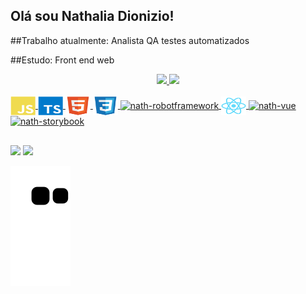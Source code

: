 ## Olá sou Nathalia Dionizio!

##Trabalho atualmente: Analista QA testes automatizados

##Estudo: Front end web

<div align="center">
  <a href="https://github.com/nathalia-dionizio">
  <img height="180em" src="https://github-readme-stats.vercel.app/api?username=nathalia-dionizio&show_icons=true&theme=dracula&include_all_commits=true&count_private=true"/>
  <img height="180em" src="https://github-readme-stats.vercel.app/api/top-langs/?username=nathalia-dionizio&layout=compact&langs_count=7&theme=dracula"/>
</div>
<div style="display: inline_block"><br>
  <img align="center" alt="nath-Js" height="30" width="40" src="https://raw.githubusercontent.com/devicons/devicon/master/icons/javascript/javascript-plain.svg">
  <img align="center" alt="nath-Ts" height="30" width="40" src="https://raw.githubusercontent.com/devicons/devicon/master/icons/typescript/typescript-plain.svg">
  <img align="center" alt="nath-HTML" height="30" width="40" src="https://raw.githubusercontent.com/devicons/devicon/master/icons/html5/html5-original.svg">
  <img align="center" alt="nath-CSS" height="30" width="40" src="https://raw.githubusercontent.com/devicons/devicon/master/icons/css3/css3-original.svg">
  <img align="center" alt="nath-robotframework" height="30" width="30" src="https://cdn.icon-icons.com/icons2/2148/PNG/512/robotframework_icon_132027.png">
  <img align="center" alt="nath-React" height="30" width="40" src="https://raw.githubusercontent.com/devicons/devicon/master/icons/react/react-original.svg">
  <img align="center" alt="nath-vue" height="30" width="40" src="https://cdn.jsdelivr.net/gh/devicons/devicon/icons/vuejs/vuejs-original-wordmark.svg">
  <img align="center" alt="nath-storybook" height="90" width="100" src="https://cdn.jsdelivr.net/gh/devicons/devicon/icons/storybook/storybook-original-wordmark.svg">
</div>
  
  ##
 
<div>
  <a href = "mailto:nathalia.dionizio1996@gmail.com"><img src="https://img.shields.io/badge/-Gmail-%23333?style=for-the-badge&logo=gmail&logoColor=white"      target="_blank"></a>
  <a href="https://www.linkedin.com/in/nathaliadionizio" target="_blank"><img src="https://img.shields.io/badge/-LinkedIn-%230077B5?style=for-the-badge&logo=linkedin&logoColor=white" target="_blank"></a> 
 
  ![Snake animation](https://github.com/rafaballerini/rafaballerini/blob/output/github-contribution-grid-snake.svg)
 
</div>
